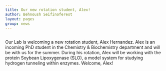 ```yaml
---
title: Our new rotation student, Alex! 
author: Behnoush Seifinoferest 
layout: pages
group: news
---
```


<span class="image fit"><img src="/images/2023-06-26-Alex-Hernandez.jpg" alt="" class="img-responsive"></span>

Our Lab is welcoming a new rotation student, Alex Hernandez.  Alex is an incoming PhD student in the Chemistry & Biochemistry department and will be with us for the summer.  During his rotation, Alex will be working with the protein Soybean Lipoxygenase (SLO), a model system for studying hydrogen tunneling within enzymes. Welcome, Alex!